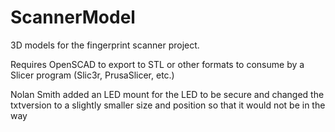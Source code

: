 # ScannerModel

3D models for the fingerprint scanner project.

Requires OpenSCAD to export to STL or other formats to consume by a Slicer program (Slic3r, PrusaSlicer, etc.)

Nolan Smith added an LED mount for the LED to be secure and changed the txtversion to a slightly smaller size and position so that it would not be in the way
